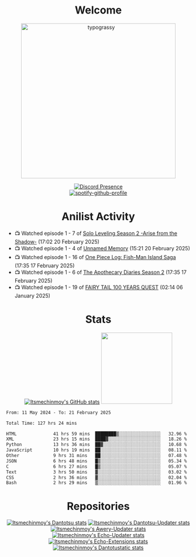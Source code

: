 <div align="center">

# Welcome
<a href="https://github.com/kawarimidoll/typograssy">
    <img alt="typograssy" src="https://typograssy.deno.dev/api?text=%E3%82%88%E3%81%86%E3%81%93%E3%81%9D%E3%81%BF%E3%81%AA%E3%81%95%E3%82%93%20-%20Itsmechinmoy--&&l0=none&l1=82d9d0&l2=027353&l3=038c4c&l4=01402e&bg=none&frame=none&speed=100&comment=" width="421.99">
</a>

[![Discord Presence](https://lanyard.cnrad.dev/api/523539866311720963?theme=dark&bg=Oe1116&animated=false&hideDiscrim=true&borderRadius=30px&hideActivity=whenNotUsed)](https://discord.com/users/523539866311720963)<br>
[![spotify-github-profile](https://spotify-github-profile.kittinanx.com/api/view?uid=31zczwoe3obxakjgkio7anubhkaq&cover_image=true&theme=novatorem&show_offline=true&background_color=121212&interchange=false&bar_color=53b14f&bar_color=ffffff&bar_color_cover=false)](https://spotify-github-profile.vercel.app/api/view?uid=31zczwoe3obxakjgkio7anubhkaq&redirect=true)
</div>

<div align="center">

# Anilist Activity
</div>
<!-- ANILIST_ACTIVITY:start -->

-   📺 Watched episode 1 - 7 of [Solo Leveling Season 2 -Arise from the Shadow-](https://anilist.co/anime/176496) (17:02 20 February 2025)
-   📺 Watched episode 1 - 4 of [Unnamed Memory](https://anilist.co/anime/158709) (15:21 20 February 2025)
-   📺 Watched episode 1 - 16 of [One Piece Log: Fish-Man Island Saga](https://anilist.co/anime/183423) (17:35 17 February 2025)
-   📺 Watched episode 1 - 6 of [The Apothecary Diaries Season 2](https://anilist.co/anime/176301) (17:35 17 February 2025)
-   📺 Watched episode 1 - 19 of [FAIRY TAIL 100 YEARS QUEST](https://anilist.co/anime/139095) (02:14 06 January 2025)

<!-- ANILIST_ACTIVITY:end -->
<div align="center">
    
# Stats
[![Itsmechinmoy's GitHub stats](https://github-readme-stats.vercel.app/api?username=itsmechinmoy&show_icons=true&theme=algolia)](https://github.com/anuraghazra/github-readme-stats)
<img src="https://github-readme-stackoverflow.vercel.app/?userID=25004176&theme=dark" height="194"/>
</div>
<!--START_SECTION:waka-->

```txt
From: 11 May 2024 - To: 21 February 2025

Total Time: 127 hrs 24 mins

HTML              41 hrs 59 mins  ████████▒░░░░░░░░░░░░░░░░   32.96 %
XML               23 hrs 15 mins  ████▓░░░░░░░░░░░░░░░░░░░░   18.26 %
Python            13 hrs 36 mins  ██▓░░░░░░░░░░░░░░░░░░░░░░   10.68 %
JavaScript        10 hrs 19 mins  ██░░░░░░░░░░░░░░░░░░░░░░░   08.11 %
Other             9 hrs 31 mins   ██░░░░░░░░░░░░░░░░░░░░░░░   07.48 %
JSON              6 hrs 48 mins   █▒░░░░░░░░░░░░░░░░░░░░░░░   05.34 %
C                 6 hrs 27 mins   █▒░░░░░░░░░░░░░░░░░░░░░░░   05.07 %
Text              3 hrs 50 mins   ▓░░░░░░░░░░░░░░░░░░░░░░░░   03.02 %
CSS               2 hrs 36 mins   ▓░░░░░░░░░░░░░░░░░░░░░░░░   02.04 %
Bash              2 hrs 29 mins   ▒░░░░░░░░░░░░░░░░░░░░░░░░   01.96 %
```

<!--END_SECTION:waka-->
<div align="center">

# Repositories
[![Itsmechinmoy's Dantotsu stats](https://github-readme-stats.vercel.app/api/pin/?username=itsmechinmoy&repo=dantotsu&show_icons=true&theme=algolia&description_lines_count=1)](https://github.com/itsmechinmoy/dantotsu)
[![Itsmechinmoy's Dantotsu-Updater stats](https://github-readme-stats.vercel.app/api/pin/?username=itsmechinmoy&repo=dantotsu-updater&show_icons=true&theme=algolia&description_lines_count=1)](https://github.com/itsmechinmoy/dantotsu-updater)
[![Itsmechinmoy's Awery-Updater stats](https://github-readme-stats.vercel.app/api/pin/?username=itsmechinmoy&repo=awery-updater&show_icons=true&theme=algolia&description_lines_count=1)](https://github.com/itsmechinmoy/awery-updater)
[![Itsmechinmoy's Echo-Updater stats](https://github-readme-stats.vercel.app/api/pin/?username=itsmechinmoy&repo=echo-updater&show_icons=true&theme=algolia&description_lines_count=1)](https://github.com/itsmechinmoy/echo-updater)
[![Itsmechinmoy's Echo-Extensions stats](https://github-readme-stats.vercel.app/api/pin/?username=itsmechinmoy&repo=echo-extensions&show_icons=true&theme=algolia&description_lines_count=1)](https://github.com/itsmechinmoy/echo-extensions)
[![Itsmechinmoy's Dantotustatic stats](https://github-readme-stats.vercel.app/api/pin/?username=itsmechinmoy&repo=dantotustatic&show_icons=true&theme=algolia&description_lines_count=1)](https://github.com/itsmechinmoy/dantotustatic)
</div>
